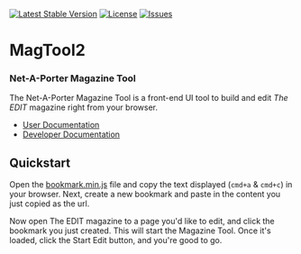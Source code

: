 <!-- header start -->
[![Latest Stable Version](https://img.shields.io/github/release/NAPWebProductionEditTeam/MagTool2.svg)](https://github.com/NAPWebProductionEditTeam/MagTool2/releases)
[![License](https://img.shields.io/github/license/NAPWebProductionEditTeam/MagTool2.svg)](https://raw.githubusercontent.com/NAPWebProductionEditTeam/MagTool2/master/LICENSE)
[![Issues](https://img.shields.io/github/issues-raw/NAPWebProductionEditTeam/MagTool2.svg)](https://github.com/NAPWebProductionEditTeam/MagTool2/issues)

# MagTool2
### Net-A-Porter Magazine Tool
<!-- header end -->

The Net-A-Porter Magazine Tool is a front-end UI tool to build and edit *The EDIT* magazine right from your browser.

 - [User Documentation][docs/user]
 - [Developer Documentation][docs/dev]

## Quickstart

Open the [bookmark.min.js][bookmark] file and copy the text displayed (`cmd+a` & `cmd+c`) in your browser. Next, create a new bookmark and paste in the content you just copied as the url.

Now open The EDIT magazine to a page you'd like to edit, and click the bookmark you just created. This will start the Magazine Tool. Once it's loaded, click the Start Edit button, and you're good to go.

[docs/user]: http://napwebproductioneditteam.github.io/MagTool2/docs/user/
[docs/dev]: http://napwebproductioneditteam.github.io/MagTool2/docs/dev/
[bookmark]: http://staging.net-a-porter.com/alfresco/nap/webAssets/magazine/_shared/contents/MagTool/js/bookmark.min.js?v=1.0.19
